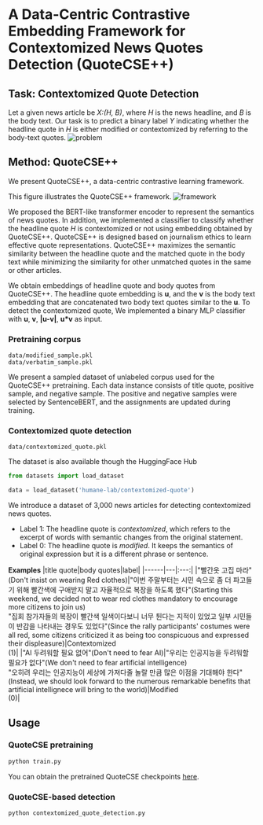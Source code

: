 # A Data-Centric Contrastive Embedding Framework for Contextomized News Quotes Detection (QuoteCSE++)

## Task: Contextomized Quote Detection
Let a given news article be *X:(H, B)*, where *H* is the news headline, and *B* is the body text. Our task is to predict a binary label *Y* indicating whether the headline quote in *H* is either modified or contextomized by referring to the body-text quotes.
![problem](https://github.com/ssu-humane/data-centric-contextomized-quote-framework/assets/80903024/75bbb382-87ea-4050-acc9-dc489567c35a)

## Method: QuoteCSE++

We present QuoteCSE++, a data-centric contrastive learning framework. 

This figure illustrates the QuoteCSE++ framework.
![framework](https://github.com/ssu-humane/data-centric-contextomized-quote-framework/assets/80903024/0a926133-0151-4246-bf34-1eb785fcf9f3)

We proposed the BERT-like transformer encoder to represent the semantics of news quotes. In addition, we implemented a classifier to classify whether the headline quote *H* is contextomized or not using embedding obtained by QuoteCSE++. 
QuoteCSE++ is designed based on journalism ethics to learn effective quote representations. QuoteCSE++ maximizes the semantic similarity between the headline quote and the matched quote in the body text while minimizing the similarity for other unmatched quotes in the same or other articles.

We obtain embeddings of headline quote and body quotes from QuoteCSE++. The headline quote embedding is **u**, and the **v** is the body text embedding that are concatenated two body text quotes similar to the **u**. To detect the contextomized quote, We implemented a binary MLP classifier with **u**, **v**, **|u-v|**, **u*v** as input.



### Pretraining corpus
```
data/modified_sample.pkl
data/verbatim_sample.pkl
```
We present a sampled dataset of unlabeled corpus used for the QuoteCSE++ pretraining. Each data instance consists of title quote, positive sample, and negative sample. The positive and negative samples were selected by SentenceBERT, and the assignments are updated during training.

### Contextomized quote detection
```
data/contextomized_quote.pkl
```

The dataset is also available though the HuggingFace Hub
```python
from datasets import load_dataset

data = load_dataset('humane-lab/contextomized-quote')
```
We introduce a dataset of 3,000 news articles for detecting contextomized news quotes.
- Label 1: The headline quote is *contextomized*, which refers to the excerpt of words with semantic changes from the original statement.
- Label 0: The headline quote is *modified*. It keeps the semantics of original expression but it is a different phrase or sentence.

**Examples**
|title quote|body quotes|label|
|------|---|:---:|
|"빨간옷 고집 마라"(Don't insist on wearing Red clothes)|"이번 주말부터는 시민 속으로 좀 더 파고들기 위해 빨간색에 구애받지 말고 자율적으로 복장을 하도록 했다"(Starting this weekend, we decided not to wear red clothes mandatory to encourage more citizens to join us) <br/> "집회 참가자들의 복장이 빨간색 일색이다보니 너무 튄다는 지적이 있었고 일부 시민들이 반감을 나타내는 경우도 있었다"(Since the rally participants' costumes were all red, some citizens criticized it as being too conspicuous and expressed their displeasure)|Contextomized <br/> (1)|
|"AI 두려워할 필요 없어"(Don't need to fear AI)|"우리는 인공지능을 두려워할 필요가 없다"(We don't need to fear artificial intelligence) <br/> "오히려 우리는 인공지능이 세상에 가져다줄 놀랄 만큼 많은 이점을 기대해야 한다"(Instead, we should look forward to the numerous remarkable benefits that artificial intellignece will bring to the world)|Modified <br/> (0)|


## Usage

### QuoteCSE pretraining
```python
python train.py 
```
You can obtain the pretrained QuoteCSE checkpoints [here](https://drive.google.com/drive/folders/1XL34nX27vYDiJUZyhHaWqlD8cno672mH?usp=sharing).

### QuoteCSE-based detection
```python
python contextomized_quote_detection.py 
```
